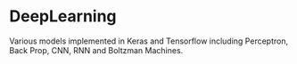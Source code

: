 # DeepLearning
Various models implemented in Keras and Tensorflow including Perceptron, Back Prop, CNN, RNN and Boltzman Machines.
